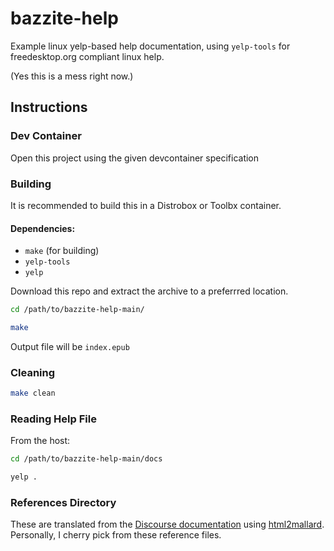 # bazzite-help
Example linux yelp-based help documentation, using `yelp-tools` for freedesktop.org compliant linux help.

(Yes this is a mess right now.)

## Instructions

### Dev Container
Open this project using the given devcontainer specification

### Building

It is recommended to build this in a Distrobox or Toolbx container.

#### Dependencies:
- `make` (for building)
- `yelp-tools`
- `yelp`

Download this repo and extract the archive to a preferrred location.

```bash
cd /path/to/bazzite-help-main/
```

```bash
make
```

Output file will be `index.epub`

### Cleaning

```bash
make clean
```

### Reading Help File

From the host:

```bash
cd /path/to/bazzite-help-main/docs
```

```bash
yelp .
```

### References Directory

These are translated from the [Discourse documentation](https://docs.bazzite.gg) using [html2mallard](https://pypi.org/project/html2mallard/).  Personally, I cherry pick from these reference files.
